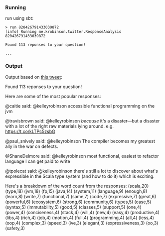
### Running

run using sbt:

```
> run 820426791433039872
[info] Running me.krobinson.twitter.ResponseAnalysis 820426791433039872

Found 113 reponses to your question!

...
```

### Output

Output based on [this tweet](https://twitter.com/kelleyrobinson/status/820426791433039872):

Found 113 reponses to your question!

Here are some of the most popular responses:

@caitie said:
@kelleyrobinson accessible functional programming on the jvm

@travisbrown said:
@kelleyrobinson *because* it's a disaster—but a disaster with a lot of the right raw materials lying around. e.g. https://t.co/kLTPc5zsbG

@paul_snively said:
@kelleyrobinson The compiler becomes my greatest ally in the war on defects.

@ShaneDelmore said:
@kelleyrobinson most functional, easiest to refactor language I can get paid to write

@tpolecat said:
@kelleyrobinson there's still a lot to discover about what's expressible in the Scala type system (and how to do it) which is exciting.

Here's a breakdown of the word count from the responses:
(scala,20)
(type,18)
(jvm,18)
(fp,15)
(java,14)
(system,11)
(language,9)
(enough,8)
(learn,8)
(write,7)
(functional,7)
(same,7)
(code,7)
(expressive,7)
(great,6)
(powerful,6)
(ecosystem,6)
(strong,6)
(community,6)
(types,5)
(case,5)
(syntax,5)
(immutability,5)
(good,5)
(classes,5)
(support,5)
(one,4)
(power,4)
(conciseness,4)
(stack,4)
(will,4)
(new,4)
(easy,4)
(productive,4)
(libs,4)
(rich,4)
(job,4)
(motion,4)
(full,4)
(programming,4)
(all,4)
(less,4)
(oop,4)
(complex,3)
(speed,3)
(ive,3)
(elegant,3)
(expressiveness,3)
(oo,3)
(safety,3)